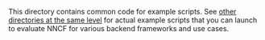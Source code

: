 This directory contains common code for example scripts.
See [other directories at the same level](./..) for actual example scripts that you can launch to evaluate NNCF for various backend frameworks and use cases.
